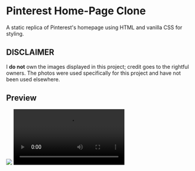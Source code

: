# Pinterest Home-Page Clone

A static replica of Pinterest's homepage using HTML and vanilla CSS for styling.

## DISCLAIMER 
I **do not** own the images displayed in this project; credit goes to the rightful owners. The photos were used specifically for this project and have not been used elsewhere.

## Preview

<img src="https://github.com/user-attachments/assets/5d882b95-863c-47c8-baa3-3d45db5ae85a">

<video src='https://github.com/user-attachments/assets/1638d5e2-f242-4b22-9622-e4f264b9a944'/>

https://github.com/user-attachments/assets/61f341d1-5abe-4082-9851-c069d9875e65


